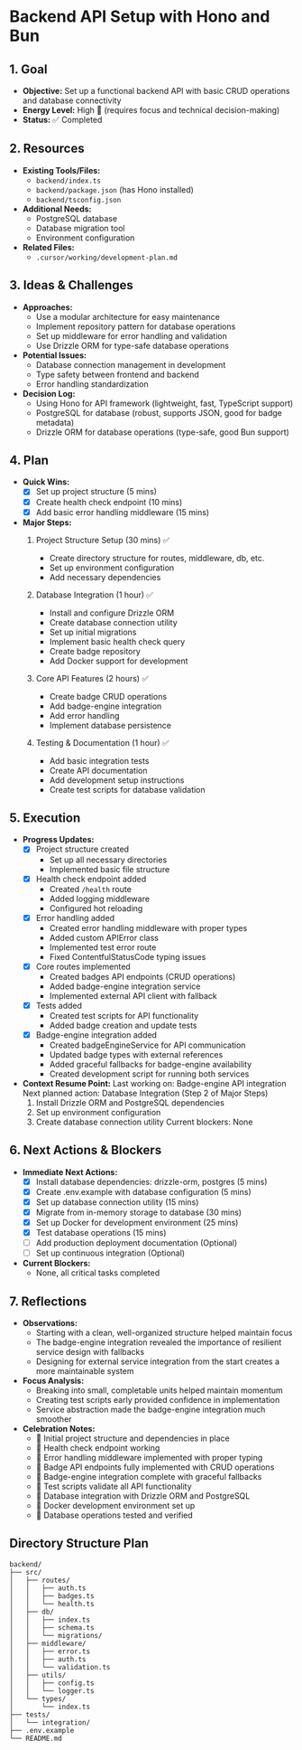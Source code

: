 # Backend API Setup with Hono and Bun

## 1. Goal
- **Objective:** Set up a functional backend API with basic CRUD operations and database connectivity
- **Energy Level:** High 🔋 (requires focus and technical decision-making)
- **Status:** ✅ Completed

## 2. Resources
- **Existing Tools/Files:**
  - `backend/index.ts`
  - `backend/package.json` (has Hono installed)
  - `backend/tsconfig.json`
- **Additional Needs:**
  - PostgreSQL database
  - Database migration tool
  - Environment configuration
- **Related Files:**
  - `.cursor/working/development-plan.md`

## 3. Ideas & Challenges
- **Approaches:**
  - Use a modular architecture for easy maintenance
  - Implement repository pattern for database operations
  - Set up middleware for error handling and validation
  - Use Drizzle ORM for type-safe database operations
- **Potential Issues:**
  - Database connection management in development
  - Type safety between frontend and backend
  - Error handling standardization
- **Decision Log:**
  - Using Hono for API framework (lightweight, fast, TypeScript support)
  - PostgreSQL for database (robust, supports JSON, good for badge metadata)
  - Drizzle ORM for database operations (type-safe, good Bun support)

## 4. Plan
- **Quick Wins:**
  - [x] Set up project structure (5 mins)
  - [x] Create health check endpoint (10 mins)
  - [x] Add basic error handling middleware (15 mins)

- **Major Steps:**
  1. Project Structure Setup (30 mins) ✅
     - Create directory structure for routes, middleware, db, etc.
     - Set up environment configuration
     - Add necessary dependencies

  2. Database Integration (1 hour) ✅
     - Install and configure Drizzle ORM
     - Create database connection utility
     - Set up initial migrations
     - Implement basic health check query
     - Create badge repository
     - Add Docker support for development

  3. Core API Features (2 hours) ✅
     - Create badge CRUD operations
     - Add badge-engine integration
     - Add error handling
     - Implement database persistence

  4. Testing & Documentation (1 hour) ✅
     - Add basic integration tests
     - Create API documentation
     - Add development setup instructions
     - Create test scripts for database validation

## 5. Execution
- **Progress Updates:**
  - [x] Project structure created
    - Set up all necessary directories
    - Implemented basic file structure
  - [x] Health check endpoint added
    - Created `/health` route
    - Added logging middleware
    - Configured hot reloading
  - [x] Error handling added
    - Created error handling middleware with proper types
    - Added custom APIError class
    - Implemented test error route
    - Fixed ContentfulStatusCode typing issues
  - [x] Core routes implemented
    - Created badges API endpoints (CRUD operations)
    - Added badge-engine integration service
    - Implemented external API client with fallback
  - [x] Tests added
    - Created test scripts for API functionality
    - Added badge creation and update tests
  - [x] Badge-engine integration added
    - Created badgeEngineService for API communication
    - Updated badge types with external references
    - Added graceful fallbacks for badge-engine availability
    - Created development script for running both services
- **Context Resume Point:**
  Last working on: Badge-engine API integration
  Next planned action: Database Integration (Step 2 of Major Steps)
    1. Install Drizzle ORM and PostgreSQL dependencies
    2. Set up environment configuration
    3. Create database connection utility
  Current blockers: None

## 6. Next Actions & Blockers
- **Immediate Next Actions:** 
  - [x] Install database dependencies: drizzle-orm, postgres (5 mins)
  - [x] Create .env.example with database configuration (5 mins)
  - [x] Set up database connection utility (15 mins)
  - [x] Migrate from in-memory storage to database (30 mins)
  - [x] Set up Docker for development environment (25 mins)
  - [x] Test database operations (15 mins)
  - [ ] Add production deployment documentation (Optional)
  - [ ] Set up continuous integration (Optional)
- **Current Blockers:**
  - None, all critical tasks completed

## 7. Reflections
- **Observations:** 
  - Starting with a clean, well-organized structure helped maintain focus
  - The badge-engine integration revealed the importance of resilient service design with fallbacks
  - Designing for external service integration from the start creates a more maintainable system
- **Focus Analysis:** 
  - Breaking into small, completable units helped maintain momentum
  - Creating test scripts early provided confidence in implementation
  - Service abstraction made the badge-engine integration much smoother
- **Celebration Notes:** 
  - 🎉 Initial project structure and dependencies in place
  - 🎉 Health check endpoint working
  - 🎉 Error handling middleware implemented with proper typing
  - 🎉 Badge API endpoints fully implemented with CRUD operations
  - 🎉 Badge-engine integration complete with graceful fallbacks
  - 🎉 Test scripts validate all API functionality
  - 🎉 Database integration with Drizzle ORM and PostgreSQL
  - 🎉 Docker development environment set up
  - 🎉 Database operations tested and verified

## Directory Structure Plan
```
backend/
├── src/
│   ├── routes/
│   │   ├── auth.ts
│   │   ├── badges.ts
│   │   └── health.ts
│   ├── db/
│   │   ├── index.ts
│   │   ├── schema.ts
│   │   └── migrations/
│   ├── middleware/
│   │   ├── error.ts
│   │   ├── auth.ts
│   │   └── validation.ts
│   ├── utils/
│   │   ├── config.ts
│   │   └── logger.ts
│   └── types/
│       └── index.ts
├── tests/
│   └── integration/
├── .env.example
└── README.md
``` 
